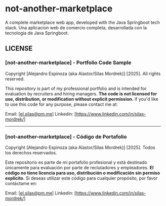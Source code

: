# not-another-marketplace

A complete marketplace web app, developed with the Java Springboot tech stack.
Una aplicacion web de comercio completa, desarrollada con la tecnologia de Java Springboot.

## LICENSE

### [not-another-marketplace] - Portfolio Code Sample  
Copyright [Alejandro Espinoza (aka Alastor/Silas Mordrek)] [2025]. All rights reserved.  

This repository is part of my professional portfolio and is intended for evaluation by recruiters and hiring managers.
**The code is not licensed for use, distribution, or modification without explicit permission.**
If you'd like to use this code for any purpose, please contact me at:

Email: [el.silas@pm.me]
Linkedin: [https://www.linkedin.com/in/silas-mordrek/]

---

### [not-another-marketplace] - Código de Portafolio  
Copyright [Alejandro Espinoza (aka Alastor/Silas Mordrek)] [2025]. Todos los derechos reservados.  

Este repositorio es parte de mi portafolio profesional y está destinado únicamente para evaluación por parte de reclutadores y empleadores.
**El código no tiene licencia para uso, distribución o modificación sin permiso explícito.**
Si deseas utilizar este código para cualquier propósito, por favor contáctame en:

Email: [el.silas@pm.me]
Linkedin: [https://www.linkedin.com/in/silas-mordrek/]
